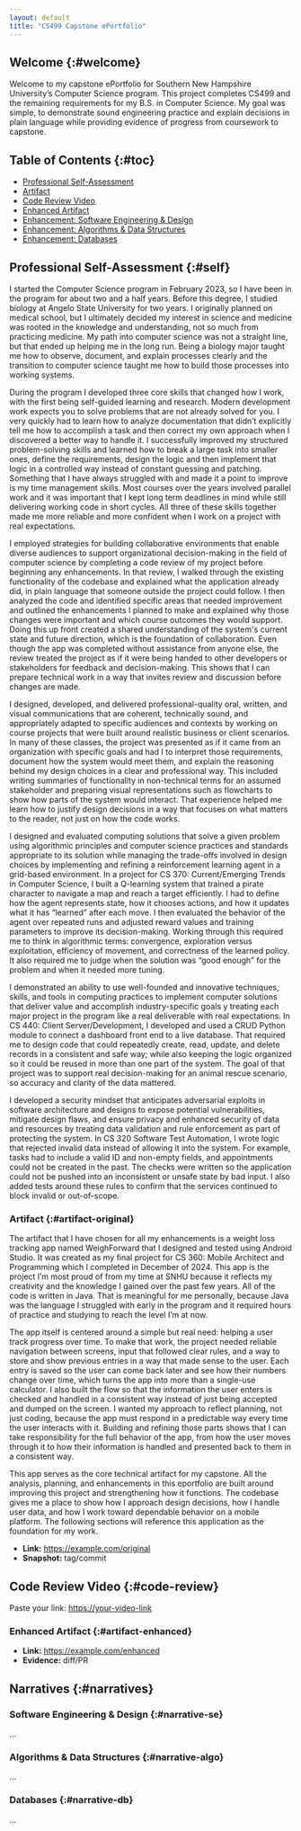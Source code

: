 ```yaml
---
layout: default
title: "CS499 Capstone ePortfolio"
---
```


## Welcome {:#welcome}
Welcome to my capstone ePortfolio for Southern New Hampshire University’s Computer Science program. This project completes CS499 and the remaining requirements for my B.S. in Computer Science. My goal was simple, to demonstrate sound engineering practice and explain decisions in plain language while providing evidence of progress from coursework to capstone.


## Table of Contents {:#toc}
- [Professional Self-Assessment](#self)
- [Artifact](#artifact)
- [Code Review Video](#code-review)
- [Enhanced Artifact](#artifact-enhanced)
- [Enhancement: Software Engineering & Design](#narrative-se)
- [Enhancement: Algorithms & Data Structures](#narrative-algo)
- [Enhancement: Databases](#narrative-db)


## Professional Self-Assessment {:#self}
  I started the Computer Science program in February 2023, so I have been in the program for about two and a half years. Before this degree, I studied biology at Angelo State University for two years. I originally planned on medical school, but I ultimately decided my interest in science and medicine was rooted in the knowledge and understanding, not so much from practicing medicine. My path into computer science was not a straight line, but that ended up helping me in the long run. Being a biology major taught me how to observe, document, and explain processes clearly and the transition to computer science taught me how to build those processes into working systems.

  During the program I developed three core skills that changed how I work, with the first being self-guided learning and research. Modern development work expects you to solve problems that are not already solved for you. I very quickly had to learn how to analyze documentation that didn’t explicitly tell me how to accomplish a task and then correct my own approach when I discovered a better way to handle it. I successfully improved my structured problem-solving skills and learned how to break a large task into smaller ones, define the requirements, design the logic and then implement that logic in a controlled way instead of constant guessing and patching. Something that I have always struggled with and made it a point to improve is my time management skills. Most courses over the years involved parallel work and it was important that I kept long term deadlines in mind while still delivering working code in short cycles. All three of these skills together made me more reliable and more confident when I work on a project with real expectations.

  I employed strategies for building collaborative environments that enable diverse audiences to support organizational decision-making in the field of computer science by completing a code review of my project before beginning any enhancements. In that review, I walked through the existing functionality of the codebase and explained what the application already did, in plain language that someone outside the project could follow. I then analyzed the code and identified specific areas that needed improvement and outlined the enhancements I planned to make and explained why those changes were important and which course outcomes they would support. Doing this up front created a shared understanding of the system's current state and future direction, which is the foundation of collaboration. Even though the app was completed without assistance from anyone else, the review treated the project as if it were being handed to other developers or stakeholders for feedback and decision-making. This shows that I can prepare technical work in a way that invites review and discussion before changes are made.

  I designed, developed, and delivered professional-quality oral, written, and visual communications that are coherent, technically sound, and appropriately adapted to specific audiences and contexts by working on course projects that were built around realistic business or client scenarios. In many of these classes, the project was presented as if it came from an organization with specific goals and had I to interpret those requirements, document how the system would meet them, and explain the reasoning behind my design choices in a clear and professional way. This included writing summaries of functionality in non-technical terms for an assumed stakeholder and preparing visual representations such as flowcharts to show how parts of the system would interact. That experience helped me learn how to justify design decisions in a way that focuses on what matters to the reader, not just on how the code works.

  I designed and evaluated computing solutions that solve a given problem using algorithmic principles and computer science practices and standards appropriate to its solution while managing the trade-offs involved in design choices by implementing and refining a reinforcement learning agent in a grid-based environment. In a project for CS 370: Current/Emerging Trends in Computer Science, I built a Q-learning system that trained a pirate character to navigate a map and reach a target efficiently. I had to define how the agent represents state, how it chooses actions, and how it updates what it has “learned” after each move. I then evaluated the behavior of the agent over repeated runs and adjusted reward values and training parameters to improve its decision-making. Working through this required me to think in algorithmic terms: convergence, exploration versus exploitation, efficiency of movement, and correctness of the learned policy. It also required me to judge when the solution was “good enough” for the problem and when it needed more tuning.

  I demonstrated an ability to use well-founded and innovative techniques, skills, and tools in computing practices to implement computer solutions that deliver value and accomplish industry-specific goals y treating each major project in the program like a real deliverable with real expectations. In CS 440: Client Server/Development, I developed and used a CRUD Python module to connect a dashboard front end to a live database. That required me to design code that could repeatedly create, read, update, and delete records in a consistent and safe way; while also keeping the logic organized so it could be reused in more than one part of the system. The goal of that project was to support real decision-making for an animal rescue scenario, so accuracy and clarity of the data mattered.

  I developed a security mindset that anticipates adversarial exploits in software architecture and designs to expose potential vulnerabilities, mitigate design flaws, and ensure privacy and enhanced security of data and resources by  treating data validation and rule enforcement as part of protecting the system. In CS 320 Software Test Automation, I wrote logic that rejected invalid data instead of allowing it into the system. For example, tasks had to include a valid ID and non-empty fields, and appointments could not be created in the past. The checks were written so the application could not be pushed into an inconsistent or unsafe state by bad input. I also added tests around these rules to confirm that the services continued to block invalid or out-of-scope.



### Artifact {:#artifact-original}
  The artifact that I have chosen for all my enhancements is a weight loss tracking app named WeighForward that I designed and tested using Android Studio. It was created as my final project for CS 360: Mobile Architect and Programming  which I completed in December of 2024. This app is the project I’m most proud of from my time at SNHU because it reflects my creativity and the knowledge I gained over the past few years. All of the code is written in Java. That is meaningful for me personally, because Java was the language I struggled with early in the program and it required hours of practice and studying to reach the level I’m at now.
  
  The app itself is centered around a simple but real need: helping a user track progress over time. To make that work, the project needed reliable navigation between screens, input that followed clear rules, and a way to store and show previous entries in a way that made sense to the user. Each entry is saved so the user can come back later and see how their numbers change over time, which turns the app into more than a single-use calculator. I also built the flow so that the information the user enters is checked and handled in a consistent way instead of just being accepted and dumped on the screen. I wanted my approach to reflect planning, not just coding, because the app must respond in a predictable way every time the user interacts with it. Building and refining those parts shows that I can take responsibility for the full behavior of the app, from how the user moves through it to how their information is handled and presented back to them in a consistent way.
  
  This app serves as the core technical artifact for my capstone. All the analysis, planning, and enhancements in this eportfolio are built around improving this project and strengthening how it functions. The codebase gives me a place to show how I approach design decisions, how I handle user data, and how I work toward dependable behavior on a mobile platform. The following sections will reference this application as the foundation for my work.

- **Link:** <https://example.com/original>
- **Snapshot:** tag/commit

## Code Review Video {:#code-review}
Paste your link: <https://your-video-link>

### Enhanced Artifact {:#artifact-enhanced}
- **Link:** <https://example.com/enhanced>
- **Evidence:** diff/PR

## Narratives {:#narratives}
### Software Engineering & Design {:#narrative-se}
…

### Algorithms & Data Structures {:#narrative-algo}
…

### Databases {:#narrative-db}
…


